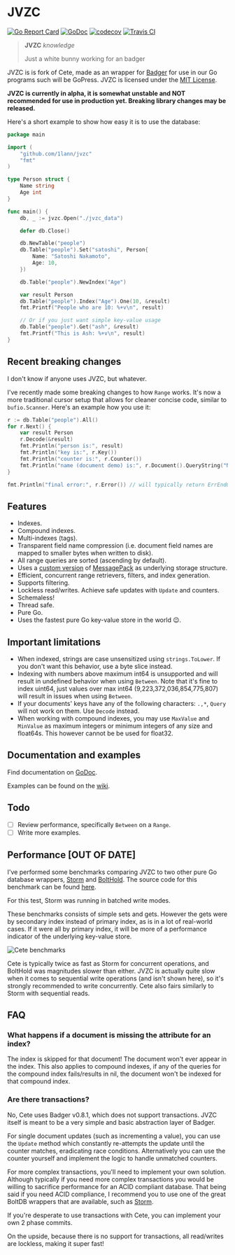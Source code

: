 # JVZC

[![Go Report Card](https://goreportcard.com/badge/github.com/ParallelCoinTeam/JVZC)](https://goreportcard.com/report/github.com/ParallelCoinTeam/JVZC)
[![GoDoc](https://godoc.org/github.com/ParallelCoinTeam/jvzc?status.svg)](https://godoc.org/github.com/ParallelCoinTeam/JVZC)
[![codecov](https://codecov.io/gh/ParallelCoinTeam/JVZC/branch/master/graph/badge.svg)](https://codecov.io/gh/ParallelCoinTeam/jvzc)
[![Travis CI](https://travis-ci.org/ParallelCoinTeam/jvzc.svg?branch=master)](https://travis-ci.org/ParallelCoinTeam/jvzc)

>**JVZC**
>_knowledge_
>
>Just a white bunny working for an badger

JVZC is is fork of Cete, made as an wrapper for [Badger](https://github.com/dgraph-io/badger) for use in our Go programs such will be GoPress. JVZC is licensed under the [MIT License](/LICENSE).

**JVZC is currently in alpha, it is somewhat unstable and NOT recommended for use in production yet. Breaking library changes may be released.**

Here's a short example to show how easy it is to use the database:

```go
package main

import (
	"github.com/1lann/jvzc"
	"fmt"
)

type Person struct {
	Name string
	Age int
}

func main() {
	db, _ := jvzc.Open("./jvzc_data")

	defer db.Close()

	db.NewTable("people")
	db.Table("people").Set("satoshi", Person{
		Name: "Satoshi Nakamoto",
		Age: 10,
	})

	db.Table("people").NewIndex("Age")

	var result Person
	db.Table("people").Index("Age").One(10, &result)
	fmt.Printf("People who are 10: %+v\n", result)

	// Or if you just want simple key-value usage
	db.Table("people").Get("ash", &result)
	fmt.Printf("This is Ash: %+v\n", result)
}
```

## Recent breaking changes
I don't know if anyone uses JVZC, but whatever.

I've recently made some breaking changes to how `Range` works. It's now a more traditional cursor setup that allows for cleaner concise code, similar to `bufio.Scanner`. Here's an example how you use it:

```go
r := db.Table("people").All()
for r.Next() {
	var result Person
	r.Decode(&result)
	fmt.Println("person is:", result)
	fmt.Println("key is:", r.Key())
	fmt.Println("counter is:", r.Counter())
	fmt.Println("name (document demo) is:", r.Document().QueryString("Name"))
}

fmt.Println("final error:", r.Error()) // will typically return ErrEndOfRange
```

## Features

- Indexes.
- Compound indexes.
- Multi-indexes (tags).
- Transparent field name compression (i.e. document field names are mapped to smaller bytes when written to disk).
- All range queries are sorted (ascending by default).
- Uses a [custom version](https://github.com/1lann/msgpack) of [MessagePack](https://github.com/vmihailenco/msgpack) as underlying storage structure.
- Efficient, concurrent range retrievers, filters, and index generation.
- Supports filtering.
- Lockless read/writes. Achieve safe updates with `Update` and counters.
- Schemaless!
- Thread safe.
- Pure Go.
- Uses the fastest pure Go key-value store in the world 😉.

## Important limitations

- When indexed, strings are case unsensitized using `strings.ToLower`. If you don't want this behavior, use a byte slice instead.
- Indexing with numbers above maximum int64 is unsupported and will result in undefined behavior when using `Between`. Note that it's fine to index uint64, just values over max int64 (9,223,372,036,854,775,807) will result in issues when using `Between`.
- If your documents' keys have any of the following characters: `.,*`, `Query` will not work on them. Use `Decode` instead.
- When working with compound indexes, you may use `MaxValue` and `MinValue` as maximum integers or minimum integers of any size and float64s. This however cannot be be used for float32.

## Documentation and examples

Find documentation on [GoDoc](https://godoc.org/github.com/1lann/jvzc).

Examples can be found on the [wiki](https://github.com/1lann/jvzc/wiki).

## Todo

- [ ] Review performance, specifically `Between` on a `Range`.
- [ ] Write more examples.

## Performance [OUT OF DATE]

I've performed some benchmarks comparing JVZC to two other pure Go database wrappers, [Storm](https://github.com/asdine/storm) and [BoltHold](https://github.com/timshannon/bolthold). The source code for this benchmark can be found [here](https://github.com/1lann/db-benchmark).

For this test, Storm was running in batched write modes.

These benchmarks consists of simple sets and gets. However the gets were by secondary index instead of primary index, as is in a lot of real-world cases. If it were all by primary index, it will be more of a performance indicator of the underlying key-value store.

![Cete benchmarks](https://chuie.io/cete.png)

Cete is typically twice as fast as Storm for concurrent operations, and BoltHold was magnitudes slower than either. JVZC is actually quite slow when it comes to sequential write operations (and isn't shown here), so it's strongly recommended to write concurrently. Cete also fairs similarly to Storm with sequential reads.

## FAQ
### What happens if a document is missing the attribute for an index?
The index is skipped for that document! The document won't ever appear in the index. This also applies to compound indexes, if any of the queries for the compound index fails/results in nil, the document won't be indexed for that compound index.

### Are there transactions?
No, Cete uses Badger v0.8.1, which does not support transactions. JVZC itself is meant to be a very simple and basic abstraction layer of Badger.

For single document updates (such as incrementing a value), you can use the `Update` method which constantly re-attempts the update until the counter matches, eradicating race conditions. Alternatively you can use the counter yourself and implement the logic to handle unmatched counters.

For more complex transactions, you'll need to implement your own solution. Although typically if you need more complex transactions you would be willing to sacrifice performance for an ACID compliant database. That being said if you need ACID compliance, I recommend you to use one of the great BoltDB wrappers that are available, such as [Storm](https://github.com/asdine/storm).

If you're desperate to use transactions with Cete, you can implement your own 2 phase commits.

On the upside, because there is no support for transactions, all read/writes are lockless, making it super fast!
